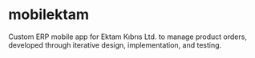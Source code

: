 # mobilektam

Custom ERP mobile app for Ektam Kıbrıs Ltd. to manage product orders, developed through iterative design, implementation, and testing.
